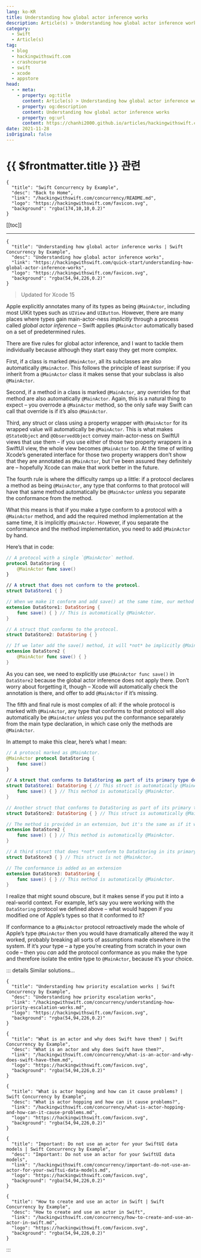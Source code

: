 ```yaml
---
lang: ko-KR
title: Understanding how global actor inference works
description: Article(s) > Understanding how global actor inference works
category:
  - Swift
  - Article(s)
tag: 
  - blog
  - hackingwithswift.com
  - crashcourse
  - swift
  - xcode
  - appstore
head:
  - - meta:
    - property: og:title
      content: Article(s) > Understanding how global actor inference works
    - property: og:description
      content: Understanding how global actor inference works
    - property: og:url
      content: https://chanhi2000.github.io/articles/hackingwithswift.com/understanding-how-global-actor-inference-works.html
date: 2021-11-28
isOriginal: false
---
```


# {{ $frontmatter.title }} 관련

```component VPCard
{
  "title": "Swift Concurrency by Example",
  "desc": "Back to Home",
  "link": "/hackingwithswift.com/concurrency/README.md",
  "logo": "https://hackingwithswift.com/favicon.svg",
  "background": "rgba(174,10,10,0.2)"
}
```

[[toc]]

---

```component VPCard
{
  "title": "Understanding how global actor inference works | Swift Concurrency by Example",
  "desc": "Understanding how global actor inference works",
  "link": "https://hackingwithswift.com/quick-start/understanding-how-global-actor-inference-works", 
  "logo": "https://hackingwithswift.com/favicon.svg",
  "background": "rgba(54,94,226,0.2)"
}
```

> Updated for Xcode 15

Apple explicitly annotates many of its types as being `@MainActor`, including most UIKit types such as `UIView` and `UIButton`. However, there are many places where types gain main-actor-ness *implicitly* through a process called *global actor inference* – Swift applies `@MainActor` automatically based on a set of predetermined rules.

There are five rules for global actor inference, and I want to tackle them individually because although they start easy they get more complex.

First, if a class is marked `@MainActor`, all its subclasses are also automatically `@MainActor`. This follows the principle of least surprise: if you inherit from a `@MainActor` class it makes sense that your subclass is also `@MainActor`.

Second, if a method in a class is marked `@MainActor`, any overrides for that method are also automatically `@MainActor`. Again, this is a natural thing to expect – you overrode a `@MainActor` method, so the only safe way Swift can call that override is if it’s also `@MainActor`.

Third, any struct or class using a property wrapper with `@MainActor` for its wrapped value will automatically be `@MainActor`. This is what makes `@StateObject` and `@ObservedObject` convey main-actor-ness on SwiftUI views that use them – if you use either of those two property wrappers in a SwiftUI view, the whole view becomes `@MainActor` too. At the time of writing Xcode’s generated interface for those two property wrappers don’t show that they are annotated as `@MainActor`, but I’ve been assured they definitely are – hopefully Xcode can make that work better in the future.

The fourth rule is where the difficulty ramps up a little: if a protocol declares a method as being `@MainActor`, any type that conforms to that protocol will have that same method automatically be `@MainActor` *unless* you separate the conformance from the method.

What this means is that if you make a type conform to a protocol with a `@MainActor` method, and add the required method implementation at the same time, it is implicitly `@MainActor`. However, if you separate the conformance and the method implementation, you need to add `@MainActor` by hand.

Here’s that in code:

```swift
// A protocol with a single `@MainActor` method.
protocol DataStoring {
    @MainActor func save()
}

// A struct that does not conform to the protocol.
struct DataStore1 { }

// When we make it conform and add save() at the same time, our method is implicitly @MainActor.
extension DataStore1: DataStoring {
    func save() { } // This is automatically @MainActor.
}

// A struct that conforms to the protocol.
struct DataStore2: DataStoring { }

// If we later add the save() method, it will *not* be implicitly @MainActor so we need to mark it as such ourselves.
extension DataStore2 {
    @MainActor func save() { }
}
```

As you can see, we need to explicitly use `@MainActor func save()` in `DataStore2` because the global actor inference does not apply there. Don’t worry about forgetting it, though – Xcode will automatically check the annotation is there, and offer to add `@MainActor` if it’s missing.

The fifth and final rule is most complex of all: if the whole protocol is marked with `@MainActor`, any type that conforms to that protocol will also automatically be `@MainActor` *unless* you put the conformance separately from the main type declaration, in which case only the methods are `@MainActor`.

In attempt to make this clear, here’s what I mean:

```swift
// A protocol marked as @MainActor.
@MainActor protocol DataStoring {
    func save()
}

// A struct that conforms to DataStoring as part of its primary type definition.
struct DataStore1: DataStoring { // This struct is automatically @MainActor.
    func save() { } // This method is automatically @MainActor.
}

// Another struct that conforms to DataStoring as part of its primary type definition.
struct DataStore2: DataStoring { } // This struct is automatically @MainActor.

// The method is provided in an extension, but it's the same as if it were in the primary type definition.
extension DataStore2 {
    func save() { } // This method is automatically @MainActor.
}

// A third struct that does *not* conform to DataStoring in its primary type definition.
struct DataStore3 { } // This struct is not @MainActor.

// The conformance is added as an extension
extension DataStore3: DataStoring {
    func save() { } // This method is automatically @MainActor.
}
```

I realize that might sound obscure, but it makes sense if you put it into a real-world context. For example, let’s say you were working with the `DataStoring` protocol we defined above – what would happen if you modified one of Apple’s types so that it conformed to it?

If conformance to a `@MainActor` protocol retroactively made the whole of Apple’s type `@MainActor` then you would have dramatically altered the way it worked, probably breaking all sorts of assumptions made elsewhere in the system. If it’s *your* type – a type you’re creating from scratch in your own code – then you *can* add the protocol conformance as you make the type and therefore isolate the entire type to `@MainActor`, because it’s your choice.

::: details Similar solutions…

```component VPCard
{
  "title": "Understanding how priority escalation works | Swift Concurrency by Example",
  "desc": "Understanding how priority escalation works",
  "link": "/hackingwithswift.com/concurrency/understanding-how-priority-escalation-works.md",
  "logo": "https://hackingwithswift.com/favicon.svg",
  "background": "rgba(54,94,226,0.2)"
}
```

```component VPCard
{
  "title": "What is an actor and why does Swift have them? | Swift Concurrency by Example",
  "desc": "What is an actor and why does Swift have them?",
  "link": "/hackingwithswift.com/concurrency/what-is-an-actor-and-why-does-swift-have-them.md",
  "logo": "https://hackingwithswift.com/favicon.svg",
  "background": "rgba(54,94,226,0.2)"
}
```

```component VPCard
{
  "title": "What is actor hopping and how can it cause problems? | Swift Concurrency by Example",
  "desc": "What is actor hopping and how can it cause problems?",
  "link": "/hackingwithswift.com/concurrency/what-is-actor-hopping-and-how-can-it-cause-problems.md",
  "logo": "https://hackingwithswift.com/favicon.svg",
  "background": "rgba(54,94,226,0.2)"
}
```

```component VPCard
{
  "title": "Important: Do not use an actor for your SwiftUI data models | Swift Concurrency by Example",
  "desc": "Important: Do not use an actor for your SwiftUI data models",
  "link": "/hackingwithswift.com/concurrency/important-do-not-use-an-actor-for-your-swiftui-data-models.md",
  "logo": "https://hackingwithswift.com/favicon.svg",
  "background": "rgba(54,94,226,0.2)"
}
```

```component VPCard
{
  "title": "How to create and use an actor in Swift | Swift Concurrency by Example",
  "desc": "How to create and use an actor in Swift",
  "link": "/hackingwithswift.com/concurrency/how-to-create-and-use-an-actor-in-swift.md",
  "logo": "https://hackingwithswift.com/favicon.svg",
  "background": "rgba(54,94,226,0.2)"
}
```

:::

